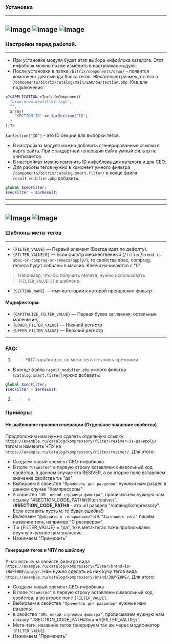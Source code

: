 ### Установка
---
![Image](https://github.com/Isa3v/filterSeoTag/blob/master/installstep1.png?raw=true)
![Image](https://github.com/Isa3v/filterSeoTag/blob/master/installstep2.png?raw=true)
![Image](https://github.com/Isa3v/filterSeoTag/blob/master/installstep3.png?raw=true)
---
### Настройки перед работой. 
---
- При установке модуля будет этап выбора инфоблока каталога. Этот инфоблок можно позже изменить в настройках модуля.
- После установки в папке `/bitrix/components/orwo/` - появится компонент для вывода блока тегов.
Желательно размещать его в `/components/bitrix/catalog/main/шаблон/section.php`. Код для подключения 
```php
<?$APPLICATION->IncludeComponent(
  "orwo:orwo.seofilter.tags",
  "",
  array(
    "SECTION_ID" => $arSection['ID']
  )
);?>
```
`$arSection['ID']` - это ID секции для выборки тегов.
- В настройках модуля можно добавить сгенерированные ссылки в карту сайта. При стандартной генерации сайта умный фильтр не учитывается.
- В настройках можно изменить ID инфоблока для каталога и для СЕО.
- Для работы тегов нужно в комонент умного фильтра `/components/bitrix/catalog.smart.filter/` в конце файла `result_modifier.php` добавить:
```php
global $seoFilter;
$seoFilter = $arResult;
```
---
---
![Image](https://github.com/Isa3v/filterSeoTag/blob/master/readme.png?raw=true)
![Image](https://github.com/Isa3v/filterSeoTag/blob/master/options.png?raw=true)
---

### Шаблоны мета-тегов
---
- `{FILTER_VALUE}` — Первый элемент (Всегда идет по дефолту). 
- `{FILTER_VALUE|0}` —  Если фильтр множественный (`/filter/brend-is-abac-or-comprag-or-remeza/apply/`), то свойства abac, comprag, remeza будут собраны в массив. Ключи начинаются с "0". 
> Например, что-бы получить remeza, нужно использовать `{FILTER_VALUE|2}` в шаблоне.
- `{SECTION_NAME}` —  имя категории к которой прендлежит фильтр.
#### Модификторы:
- `{CAPITALIZE_FILTER_VALUE}` —  Первая буква заглавная, остальные маленькие,
- `{LOWER_FILTER_VALUE}` —  Нижний регистр
- `{UPPER_FILTER_VALUE}` —  Верхний регистр
---

### FAQ:
1. > ЧПУ заработало, но мета-теги остались прежними
- В конце файла `result_modifier.php` умного фильтра (`catalog.smart.filter`) нужно добавить:
```php
global $seoFilter;
$seoFilter = $arResult;
```
2. > -


### Примеры: 
#### Не шаблонное правило генерации (Отдельное значение свойства)
Предположим нам нужно сделать отдельную ссылку: `https://example.ru/catalog/kompressory/filter/resiver-is-да/apply/` тегом и изменить ЧПУ на `https://example.ru/catalog/kompressory/filter/resiver/`.
Для этого:
- Создаем новый элемент СЕО-инфоблока 
- В поле `"Свойство"` в первую строку вставляем символьный код свойства, в данном случае это RESIVER, а во второе поле вставляем значение свойства т.е "да"
- Выбираем в свойстве `"Применять для разделов"` нужный нам раздел в данном случае "Компрессоры" 
- в свойство `"URL новой страницы фильтра"`, прописываем нужную нам ссылку "#SECTION_CODE_PATH#/filter/resiver/". (**#SECTION_CODE_PATH#** - это url раздела "/catalog/kompressory". Если оставить пустым, то будет ошибка!)
- Включаем `"Добавить в тегирование"` и в `"Заголовок тега"` пишем название тега, например "С ресивером".
- Т.к {FILTER_VALUE} = "да", то в мета-тегах тоже прописываем вручную нужное нам значение.
- Нажимаем "Применить" 

#### Генерация тегов и ЧПУ по шаблону
У нас есть куча свойств фильтра вида `https://example.ru/catalog/kompressory/filter/brend-is-ЗНАЧЕНИЕ/apply/`. 
Нам нужно сделать из них кучу тегов вида `https://example.ru/catalog/kompressory/brand/ЗНАЧЕНИЕ/`.
Для этого: 
- Создаем новый элемент СЕО-инфоблока 
- В поле `"Свойство"` в первую строку вставляем символьный код свойства, а во второе поле `{FILTER_VALUE}`.
- Выбираем в свойстве `"Применять для разделов"` нужные нам разделы.
- в свойство `"URL новой страницы фильтра"`, прописываем нужную нам ссылку "#SECTION_CODE_PATH#/brand/{FILTER_VALUE}/". 
- Мета-теги, назавние тегов генерируем так же через модификатор `{FILTER_VALUE}`.
- Нажимаем "Применить" 
